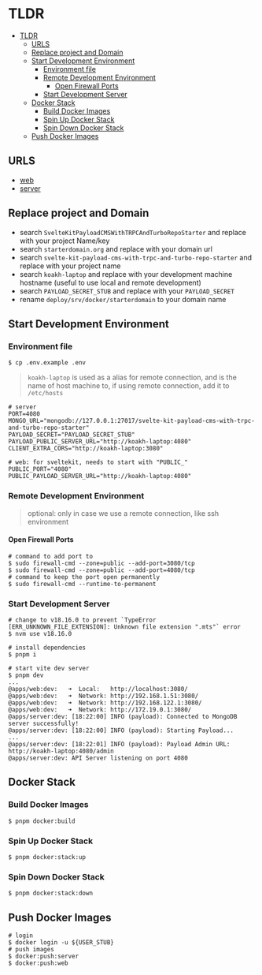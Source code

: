 # TLDR

- [TLDR](#tldr)
  - [URLS](#urls)
  - [Replace project and Domain](#replace-project-and-domain)
  - [Start Development Environment](#start-development-environment)
    - [Environment file](#environment-file)
    - [Remote Development Environment](#remote-development-environment)
      - [Open Firewall Ports](#open-firewall-ports)
    - [Start Development Server](#start-development-server)
  - [Docker Stack](#docker-stack)
    - [Build Docker Images](#build-docker-images)
    - [Spin Up Docker Stack](#spin-up-docker-stack)
    - [Spin Down Docker Stack](#spin-down-docker-stack)
  - [Push Docker Images](#push-docker-images)

## URLS

- [web](http://koakh-laptop:3080)
- [server](http://koakh-laptop:4080)

## Replace project and Domain

- search `SvelteKitPayloadCMSWithTRPCAndTurboRepoStarter` and replace with your project Name/key
- search `starterdomain.org` and replace with your domain url
- search `svelte-kit-payload-cms-with-trpc-and-turbo-repo-starter` and replace with your project name
- search `koakh-laptop` and replace with your development machine hostname (useful to use local and remote development)
- search `PAYLOAD_SECRET_STUB` and replace with your `PAYLOAD_SECRET`
- rename `deploy/srv/docker/starterdomain` to your domain name

## Start Development Environment

### Environment file

```shell
$ cp .env.example .env
```

> `koakh-laptop` is used as a alias for remote connection, and is the name of host machine to, if using remote connection, add it to `/etc/hosts`

```shell
# server
PORT=4080
MONGO_URL="mongodb://127.0.0.1:27017/svelte-kit-payload-cms-with-trpc-and-turbo-repo-starter"
PAYLOAD_SECRET="PAYLOAD_SECRET_STUB"
PAYLOAD_PUBLIC_SERVER_URL="http://koakh-laptop:4080"
CLIENT_EXTRA_CORS="http://koakh-laptop:3080"

# web: for sveltekit, needs to start with "PUBLIC_"
PUBLIC_PORT="4080"
PUBLIC_PAYLOAD_SERVER_URL="http://koakh-laptop:4080"
```

### Remote Development Environment

> optional: only in case we use a remote connection, like ssh environment

#### Open Firewall Ports

```shell
# command to add port to
$ sudo firewall-cmd --zone=public --add-port=3080/tcp
$ sudo firewall-cmd --zone=public --add-port=4080/tcp
# command to keep the port open permanently
$ sudo firewall-cmd --runtime-to-permanent
```

### Start Development Server

```shell
# change to v18.16.0 to prevent `TypeError [ERR_UNKNOWN_FILE_EXTENSION]: Unknown file extension ".mts"` error
$ nvm use v18.16.0

# install dependencies
$ pnpm i

# start vite dev server
$ pnpm dev
...
@apps/web:dev:   ➜  Local:   http://localhost:3080/
@apps/web:dev:   ➜  Network: http://192.168.1.51:3080/
@apps/web:dev:   ➜  Network: http://192.168.122.1:3080/
@apps/web:dev:   ➜  Network: http://172.19.0.1:3080/
@apps/server:dev: [18:22:00] INFO (payload): Connected to MongoDB server successfully!
@apps/server:dev: [18:22:00] INFO (payload): Starting Payload...
...
@apps/server:dev: [18:22:01] INFO (payload): Payload Admin URL: http://koakh-laptop:4080/admin
@apps/server:dev: API Server listening on port 4080
```

## Docker Stack

### Build Docker Images

```shell
$ pnpm docker:build
```

### Spin Up Docker Stack

```shell
$ pnpm docker:stack:up
```

### Spin Down Docker Stack

```shell
$ pnpm docker:stack:down
```

## Push Docker Images

```shell
# login
$ docker login -u ${USER_STUB}
# push images
$ docker:push:server
$ docker:push:web
```
